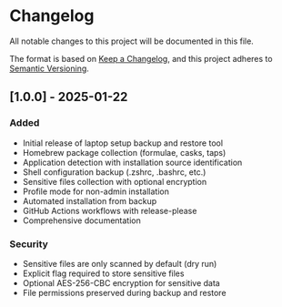 # Changelog

All notable changes to this project will be documented in this file.

The format is based on [Keep a Changelog](https://keepachangelog.com/en/1.0.0/),
and this project adheres to [Semantic Versioning](https://semver.org/spec/v2.0.0.html).

## [1.0.0] - 2025-01-22

### Added
- Initial release of laptop setup backup and restore tool
- Homebrew package collection (formulae, casks, taps)
- Application detection with installation source identification
- Shell configuration backup (.zshrc, .bashrc, etc.)
- Sensitive files collection with optional encryption
- Profile mode for non-admin installation
- Automated installation from backup
- GitHub Actions workflows with release-please
- Comprehensive documentation

### Security
- Sensitive files are only scanned by default (dry run)
- Explicit flag required to store sensitive files
- Optional AES-256-CBC encryption for sensitive data
- File permissions preserved during backup and restore